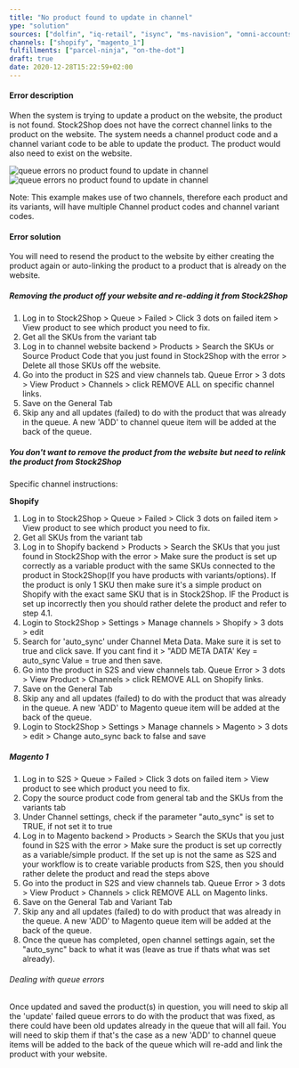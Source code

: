 ```yaml
---
title: "No product found to update in channel"
ype: "solution"
sources: ["dolfin", "iq-retail", "isync", "ms-navision", "omni-accounts", "pastel-partner", "sage-50cloud-pastel-xpress", "sage-200-evolution", "sage-300cloud", "sage-business-cloud-financials", "sage-evolution", "sage-one", "sage-pastel-evolution", "sap", "syspro" ]
channels: ["shopify", "magento_1"]
fulfillments: ["parcel-ninja", "on-the-dot"]
draft: true
date: 2020-12-28T15:22:59+02:00
---
```

<!-- Action: update_product -->
#### Error description
When the system is trying to update a product on the website, the product is not found.  Stock2Shop does not have the correct channel links to the product on the website. The system needs a channel product code and a channel variant code to be able to update the product. The product would also need to exist on the website.

![queue errors no product found to update in channel](/uploads/queue-errors-no-product-found-to-update-in-channel-1.png)
![queue errors no product found to update in channel](/uploads/queue-errors-no-product-found-to-update-in-channel-2.png)

Note: This example makes use of two channels, therefore each product and its variants, will have multiple Channel product codes and channel variant codes.

#### Error solution

You will need to resend the product to the website by either creating the product again or auto-linking the product to a product that is already on the website.

##### Removing the product off your website and re-adding it from Stock2Shop



1. Log in to Stock2Shop > Queue > Failed > Click 3 dots on failed item > View product to see which product you need to fix.
2. Get all the SKUs from the variant tab
3. Log in to channel website backend > Products > Search the SKUs or Source Product Code that you just found in Stock2Shop with the error > Delete all those SKUs off the website.
4. Go into the product in S2S and view channels tab. Queue Error > 3 dots > View Product > Channels > click REMOVE ALL on specific channel links.
5. Save on the General Tab
6. Skip any and all updates (failed) to do with the product that was already in the queue. A new 'ADD' to channel queue item will be added at the back of the queue.

##### You don't want to remove the product from the website but need to relink the product from Stock2Shop

Specific channel instructions: 

**Shopify**

1. Log in to Stock2Shop > Queue > Failed > Click 3 dots on failed item > View product to see which product you need to fix.
2. Get all SKUs from the variant tab
3. Log in to Shopify backend > Products > Search the SKUs that you just found in Stock2Shop with the error > Make sure the product is set up correctly as a variable product with the same SKUs connected to the product in Stock2Shop(If you have products with variants/options). If the product is only 1 SKU then make sure it's a simple product on Shopify with the exact same SKU that is in Stock2Shop. IF the Product is set up incorrectly then you should rather delete the product and refer to step 4.1.
4. Login to Stock2Shop > Settings > Manage channels > <Client Name> Shopify > 3 dots  > edit
5. Search for 'auto_sync' under Channel Meta Data. Make sure it is set to true and click save. If you cant find it > "ADD META DATA' Key = auto_sync Value = true and then save.
6. Go into the product in S2S and view channels tab. Queue Error > 3 dots > View Product > Channels > click REMOVE ALL on Shopify links.
7. Save on the General Tab
8. Skip any and all updates (failed) to do with the product that was already in the queue. A new 'ADD' to Magento queue item will be added at the back of the queue.
9. Login to Stock2Shop > Settings > Manage channels > <Client Name> Magento > 3 dots  > edit > Change auto_sync back to false and save

##### Magento 1

1. Log in to S2S > Queue > Failed > Click 3 dots on failed item > View product to see which product you need to fix.
2. Copy the source product code from general tab and the SKUs from the variants tab
3. Under Channel settings, check if the parameter "auto_sync" is set to TRUE, if not set it to true
4. Log in to Magento backend > Products > Search the SKUs that you just found in S2S with the error > Make sure the product is set up correctly as a variable/simple product. If the set up is not the same as S2S and your workflow is to create variable products from S2S, then you should rather delete the product and read the steps  above
5. Go into the product in S2S and view channels tab. Queue Error > 3 dots > View Product > Channels > click REMOVE ALL on Magento links.
6. Save on the General Tab and Variant Tab
7. Skip any and all updates (failed) to do with product that was already in the queue. A new 'ADD' to Magento queue item will be added at the back of the queue.
8. Once the queue has completed, open channel settings again, set the "auto_sync" back to what it was (leave as true if thats what was set already).

###### Dealing with queue errors

Once updated and saved the product(s) in question, you will need to skip all the 'update' failed queue errors to do with the product that was fixed, as there could have been old updates already in the queue that will all fail. You will need to skip them if that's the case as a new 'ADD' to channel queue items will be added to the back of the queue which will re-add and link the product with your website.